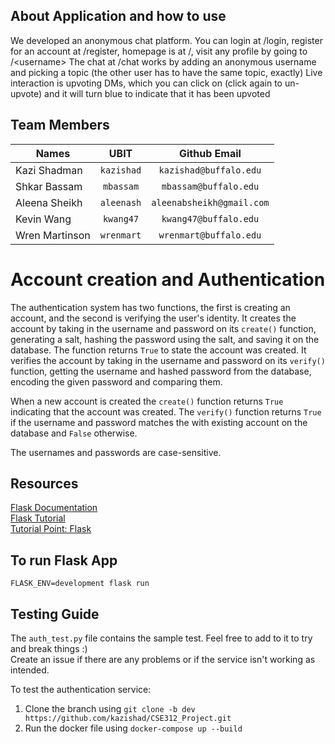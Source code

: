 ## About Application and how to use

We developed an anonymous chat platform.
You can login at /login, register for an account at /register, homepage is at /, visit any profile by going to /&lt;username&gt;
The chat at /chat works by adding an anonymous username and picking a topic (the other user has to have the same topic, exactly)
Live interaction is upvoting DMs, which you can click on (click again to un-upvote) and it will turn blue to indicate that it has been upvoted

## Team Members

| Names          |    UBIT    |       Github Email        |
| -------------- | :--------: | :-----------------------: |
| Kazi Shadman   | `kazishad` |  `kazishad@buffalo.edu`   |
| Shkar Bassam   | `mbassam`  |   `mbassam@buffalo.edu`   |
| Aleena Sheikh  | `aleenash` | `aleenabsheikh@gmail.com` |
| Kevin Wang     | `kwang47`  |   `kwang47@buffalo.edu`   |
| Wren Martinson | `wrenmart` |  `wrenmart@buffalo.edu`   |

# Account creation and Authentication

The authentication system has two functions, the first is creating an account, and the second is verifying the user's identity. It creates the account by taking in the username and password on its `create()` function, generating a salt, hashing the password using the salt, and saving it on the database. The function returns `True` to state the account was created. It verifies the account by taking in the username and password on its `verify()` function, getting the username and hashed password from the database, encoding the given password and comparing them.

When a new account is created the `create()` function returns `True` indicating that the account was created. The `verify()` function returns `True` if the username and password matches the with existing account on the database and `False` otherwise.

The usernames and passwords are case-sensitive.

## Resources

[Flask Documentation](https://flask.palletsprojects.com/en/2.0.x/) <br>
[Flask Tutorial](https://flask.palletsprojects.com/en/2.0.x/tutorial/) <br>
[Tutorial Point: Flask](https://www.tutorialspoint.com/flask/flask_overview.htm) <br>

## To run Flask App

```
FLASK_ENV=development flask run
```

## Testing Guide

The `auth_test.py` file contains the sample test. Feel free to add to it to try and break things :) <br>
Create an issue if there are any problems or if the service isn't working as intended.

To test the authentication service:

1. Clone the branch using `git clone -b dev https://github.com/kazishad/CSE312_Project.git`
2. Run the docker file using `docker-compose up --build`
